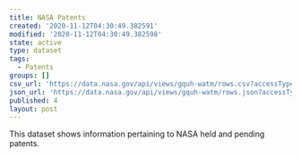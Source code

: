 ```yaml
---
title: NASA Patents
created: '2020-11-12T04:30:49.382591'
modified: '2020-11-12T04:30:49.382598'
state: active
type: dataset
tags:
  - Patents
groups: []
csv_url: 'https://data.nasa.gov/api/views/gquh-watm/rows.csv?accessType=DOWNLOAD'
json_url: 'https://data.nasa.gov/api/views/gquh-watm/rows.json?accessType=DOWNLOAD'
published: 4
layout: post
---
```

This dataset shows information pertaining to NASA held and pending patents.
